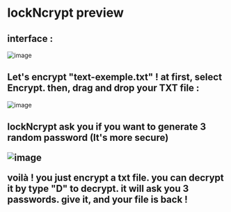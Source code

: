 <h1>lockNcrypt preview</h1>

<h2>interface :</h2>

![image](https://github.com/shiro-sata/lockNcrypt/assets/125814898/6000846f-6ce8-4300-a4d1-c31f396ab5b6)


<h2>Let's encrypt "text-exemple.txt" ! at first, select Encrypt. then, drag and drop your TXT file :</h2>

![image](https://github.com/shiro-sata/lockNcrypt/assets/125814898/001978d9-60c8-4b9e-841f-3fd9c3fd6e8e)

<h2>lockNcrypt ask you if you want to generate 3 random password (It's more secure)</2>

![image](https://github.com/shiro-sata/lockNcrypt/assets/125814898/bca0358b-468a-494b-8b41-9d17115a6f5d)


voilà ! you just encrypt a txt file. you can decrypt it by type "D" to decrypt. it will ask you 3 passwords. give it, and your file is back !

